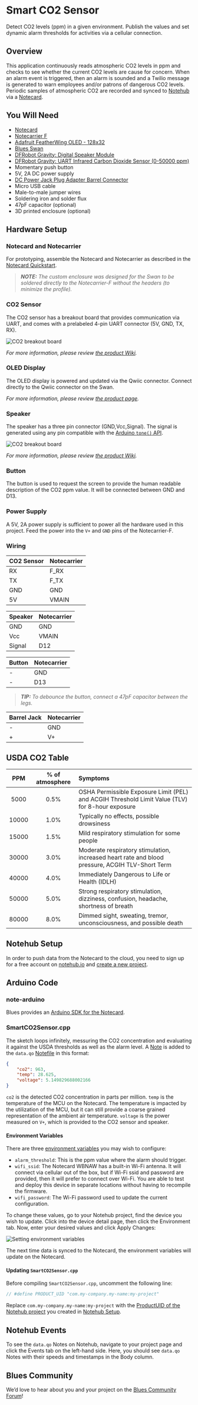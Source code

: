# Smart CO2 Sensor

Detect CO2 levels (ppm) in a given environment. Publish the values and set
dynamic alarm thresholds for activities via a cellular connection.

## Overview

This application continuously reads atmospheric CO2 levels in ppm and checks to
see whether the current CO2 levels are cause for concern. When an alarm event is
triggered, then an alarm is sounded and a Twilio message is generated to warn
employees and/or patrons of dangerous CO2 levels. Periodic samples of
atmospheric CO2 are recorded and synced to [Notehub](https://www.notehub.io/)
via a [Notecard](https://blues.io/products/notecard/).

## You Will Need

* [Notecard](https://blues.io/products/notecard/)
* [Notecarrier F](https://blues.io/products/notecarrier/notecarrier-f/)
* [Adafruit FeatherWing OLED - 128x32](https://www.adafruit.com/product/3045)
* [Blues Swan](https://blues.io/products/swan)
* [DFRobot Gravity: Digital Speaker Module](https://wiki.dfrobot.com/DFRobot_Speaker_v1.0_SKU__FIT0449)
* [DFRobot Gravity: UART Infrared Carbon Dioxide Sensor (0-50000 ppm)](https://wiki.dfrobot.com/Infrared_CO2_Sensor_0-50000ppm_SKU__SEN0220)
* Momentary push button
* 5V, 2A DC power supply
* [DC Power Jack Plug Adapter Barrel Connector](https://www.amazon.com/gp/product/B01J1WZENK)
* Micro USB cable
* Male-to-male jumper wires
* Soldering iron and solder flux
* 47pF capacitor (optional)
* 3D printed enclosure (optional)

## Hardware Setup

### Notecard and Notecarrier

For prototyping, assemble the Notecard and Notecarrier as described in the
[Notecard Quickstart](https://dev.blues.io/quickstart/notecard-quickstart/notecard-and-notecarrier-f/).

> _**NOTE:** The custom enclosure was designed for the Swan to be soldered
directly to the Notecarrier-F without the headers (to minimize the profile)._

### CO2 Sensor

The CO2 sensor has a breakout board that provides communication via UART, and
comes with a prelabeled 4-pin UART connector (5V, GND, TX, RX).

![CO2 breakout board](assets/SEN0220.jpg)

_For more information, please review [the product Wiki](https://wiki.dfrobot.com/Infrared_CO2_Sensor_0-50000ppm_SKU__SEN0220)._

### OLED Display

The OLED display is powered and updated via the Qwiic connector. Connect
directly to the Qwiic connector on the Swan.

_For more information, please review [the product page](https://www.adafruit.com/product/3045)._

### Speaker

The speaker has a three pin connector (GND,Vcc,Signal). The signal is generated
using any pin compatible with the [Arduino `tone()`
API](https://www.arduino.cc/reference/en/language/functions/advanced-io/tone/).

![CO2 breakout board](assets/FIT0449.png)

_For more information, please review [the product Wiki](https://wiki.dfrobot.com/DFRobot_Speaker_v1.0_SKU__FIT0449)._

### Button

The button is used to request the screen to provide the human readable
description of the CO2 ppm value. It will be connected between GND and D13.

### Power Supply

A 5V, 2A power supply is sufficient to power all the hardware used in this
project. Feed the power into the `V+` and `GND` pins of the Notecarrier-F.

### Wiring

| CO2 Sensor | Notecarrier |
|------------|-------------|
| RX         | F_RX        |
| TX         | F_TX        |
| GND        | GND         |
| 5V         | VMAIN       |

| Speaker | Notecarrier |
|---------|-------------|
| GND     | GND         |
| Vcc     | VMAIN       |
| Signal  | D12         |

| Button | Notecarrier |
|--------|-------------|
| -      | GND         |
| -      | D13         |

> _**TIP:** To debounce the button, connect a 47pF capacitor between the legs._

| Barrel Jack | Notecarrier |
|-------------|-------------|
| -           | GND         |
| +           | V+          |

## USDA CO2 Table

|  PPM  | % of atmosphere | Symptoms                                                                                        |
|:-----:|:---------------:|:----------------------------------------------------------------------------------------------- |
|  5000 |       0.5%      | OSHA Permissible Exposure Limit (PEL) and ACGIH Threshold Limit Value (TLV) for 8-hour exposure |
| 10000 |       1.0%      | Typically no effects, possible drowsiness                                                       |
| 15000 |       1.5%      | Mild respiratory stimulation for some people                                                    |
| 30000 |       3.0%      | Moderate respiratory stimulation, increased heart rate and blood pressure, ACGIH TLV-Short Term |
| 40000 |       4.0%      | Immediately Dangerous to Life or Health (IDLH)                                                  |
| 50000 |       5.0%      | Strong respiratory stimulation, dizziness, confusion, headache, shortness of breath             |
| 80000 |       8.0%      | Dimmed sight, sweating, tremor, unconsciousness, and possible death                             |

## Notehub Setup

In order to push data from the Notecard to the cloud, you need to sign up for a free account on [notehub.io](https://notehub.io) and [create a new project](https://dev.blues.io/quickstart/notecard-quickstart/notecard-and-notecarrier-pi/#set-up-notehub).

## Arduino Code

### note-arduino

Blues provides an [Arduino SDK for the
Notecard](https://dev.blues.io/tools-and-sdks/firmware-libraries/arduino-library/).

### SmartCO2Sensor.cpp

The sketch loops infinitely, messuring the CO2 concentration and evaluating it
against the USDA thresholds as well as the alarm level. A
[Note](https://dev.blues.io/api-reference/glossary/#note) is added to the
`data.qo` [Notefile](https://dev.blues.io/api-reference/glossary/#notefile) in
this format:

```json
{
    "co2": 963,
    "temp": 28.625,
    "voltage": 5.149829688002166
}
```

`co2` is the detected CO2 concentration in parts per million. `temp` is the
temperature of the MCU on the Notecard. The temperature is impacted by the
utilization of the MCU, but it can still provide a coarse grained representation
of the ambient air temperature. `voltage` is the power measured on `V+`, which
is provided to the CO2 sensor and speaker.

#### Environment Variables

There are three [environment
variables](https://dev.blues.io/guides-and-tutorials/notecard-guides/understanding-environment-variables/)
you may wish to configure:

- `alarm_threshold`: This is the ppm value where the alarm should trigger.
- `wifi_ssid`: The Notecard WBNAW has a built-in Wi-Fi antenna. It will connect
via cellular out of the box, but if Wi-Fi ssid and password are provided, then
it will prefer to connect over Wi-Fi. You are able to test and deploy this
device in separate locations without having to recompile the firmware.
- `wifi_password`: The Wi-Fi password used to update the current configuration.

To change these values, go to your Notehub project, find the device you wish to
update. Click into the device detail page, then click the Environment tab. Now,
enter your desired values and click Apply Changes:

![Setting environment variables](assets/env_vars.png)

The next time data is synced to the Notecard, the environment variables will
update on the Notecard.

#### Updating `SmartCO2Sensor.cpp`

Before compiling `SmartCO2Sensor.cpp`, uncomment the following line:

```cpp
// #define PRODUCT_UID "com.my-company.my-name:my-project"
```

 Replace `com.my-company.my-name:my-project` with the [ProductUID of the Notehub
 project](https://dev.blues.io/notehub/notehub-walkthrough/#finding-a-productuid)
 you created in [Notehub Setup](#notehub-setup).

## Notehub Events

To see the `data.qo` Notes on Notehub, navigate to your project page and click
the Events tab on the left-hand side. Here, you should see `data.qo` Notes with
their speeds and timestamps in the Body column.

## Blues Community

We’d love to hear about you and your project on the [Blues Community
Forum](https://discuss.blues.com/)!
